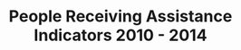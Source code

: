 ---
schema: default
title: People Receiving Assistance Indicators 2010 - 2014
organization: Knoxville Regional Transportation Planning Organization
notes: Households Receiving Public Assistance
resources:
  - name: People Receiving Assistance Indicators 2010 - 2014
    url: 'http://www.arcgis.com/home/item.html?id=3a2e1dff472c4760b3d34c580e0a895d'
    format: arcgis
    spatial: true
  - name: PeopleReceivingAssistanceCounty FeatureService
    url: 'http://services2.arcgis.com/Gypl21NmiWS1cM7h/arcgis/rest/services/PeopleReceivingAssistanceIndicators2010_2014/FeatureServer/0'
    format: api
    spatial: true
  - name: PeopleReceivingAssistanceTract FeatureService
    url: 'http://services2.arcgis.com/Gypl21NmiWS1cM7h/arcgis/rest/services/PeopleReceivingAssistanceIndicators2010_2014/FeatureServer/1'
    format: api
    spatial: true
license: 'http://www.opendefinition.org/licenses/odc-by'
category:
  - Health / Human Services
maintainer: Jeff Welch, AICP
maintainer_email: jeff.welch@knoxtrans.org
---